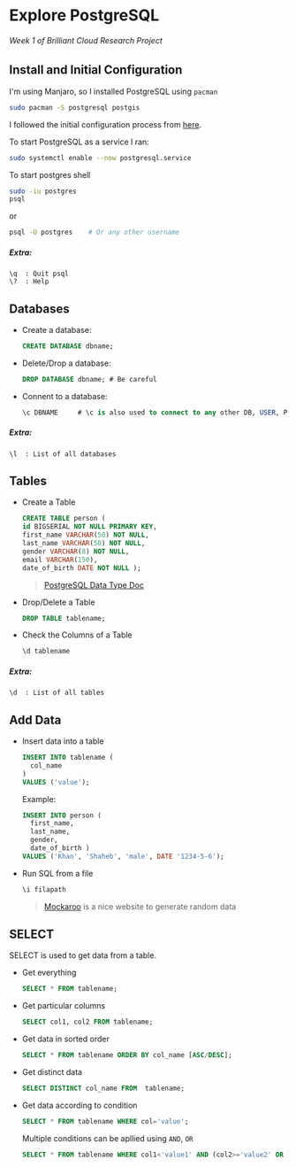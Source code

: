 # Explore PostgreSQL

###### Week 1 of Brilliant Cloud Research Project

## Install and Initial Configuration

I'm using Manjaro, so I installed PostgreSQL using `pacman`

```sh
sudo pacman -S postgresql postgis
```

I followed the initial configuration process from [here](https://wiki.archlinux.org/index.php/PostgreSQL#Initial_configuration).

To start PostgreSQL as a service I ran:

```sh
sudo systemctl enable --now postgresql.service
```

To start postgres shell

```sh
sudo -iu postgres
psql
```

or

```sh
psql -U postgres    # Or any other username
```

##### Extra:

```
\q  : Quit psql
\?  : Help
```

## Databases

- Create a database:
  ```sql
  CREATE DATABASE dbname;
  ```
- Delete/Drop a database:
  ```sql
  DROP DATABASE dbname; # Be careful
  ```
- Connent to a database:
  ```sql
  \c DBNAME     # \c is also used to connect to any other DB, USER, PORT or HOST
  ```

##### Extra:

```
\l  : List of all databases
```

## Tables

- Create a Table

  ```sql
  CREATE TABLE person (
  id BIGSERIAL NOT NULL PRIMARY KEY,
  first_name VARCHAR(50) NOT NULL,
  last_name VARCHAR(50) NOT NULL,
  gender VARCHAR(8) NOT NULL,
  email VARCHAR(150),
  date_of_birth DATE NOT NULL );
  ```

  > [PostgreSQL Data Type Doc](https://www.postgresql.org/docs/12/datatype.html)

- Drop/Delete a Table

  ```sql
  DROP TABLE tablename;
  ```

- Check the Columns of a Table
  ```sql
  \d tablename
  ```

##### Extra:

```
\d  : List of all tables
```

## Add Data

- Insert data into a table

  ```sql
  INSERT INTO tablename (
    col_name
  )
  VALUES ('value');
  ```

  Example:

  ```sql
  INSERT INTO person (
    first_name,
    last_name,
    gender,
    date_of_birth )
  VALUES ('Khan', 'Shaheb', 'male', DATE '1234-5-6');
  ```

- Run SQL from a file

  ```sql
  \i filapath
  ```

  > [Mockaroo](https://www.mockaroo.com/) is a nice website to generate random data

## SELECT

SELECT is used to get data from a table.

- Get everything
  ```sql
  SELECT * FROM tablename;
  ```
- Get particular columns
  ```sql
  SELECT col1, col2 FROM tablename;
  ```
- Get data in sorted order
  ```sql
  SELECT * FROM tablename ORDER BY col_name [ASC/DESC];
  ```
- Get distinct data
  ```sql
  SELECT DISTINCT col_name FROM  tablename;
  ```
- Get data according to condition
  ```sql
  SELECT * FROM tablename WHERE col='value';
  ```
  Multiple conditions can be apllied using `AND`, `OR`
  ```sql
  SELECT * FROM tablename WHERE col1<'value1' AND (col2>='value2' OR col3<>'value3'); # <> is the not equal operator
  ```
